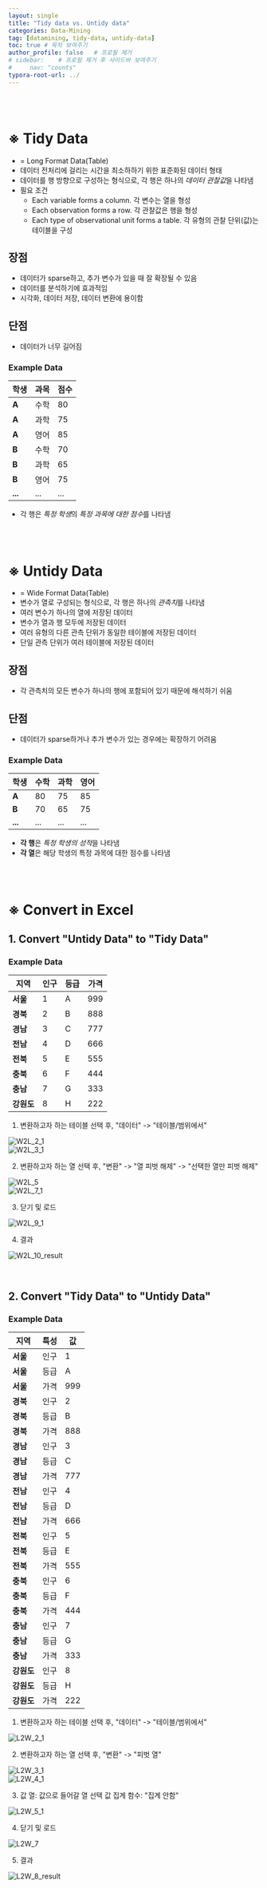 ```yaml
---
layout: single
title: "Tidy data vs. Untidy data"
categories: Data-Mining
tag: [datamining, tidy-data, untidy-data]
toc: true # 목차 보여주기
author_profile: false   # 프로필 제거
# sidebar:    # 프로필 제거 후 사이드바 보여주기
#     nav: "counts"
typora-root-url: ../
---
```

<br><br>

# **※ Tidy Data**
- = Long Format Data(Table)
- 데이터 전처리에 걸리는 시간을 최소하하기 위한 표준화된 데이터 형태
- 데이터를 행 방향으로 구성하는 형식으로, 각 행은 하나의 *데이터 관찰값*을 나타냄
- 필요 조건
  - Each variable forms a column. 각 변수는 열을 형성
  - Each observation forms a row. 각 관찰값은 행을 형성
  - Each type of observational unit forms a table. 각 유형의 관찰 단위(값)는 테이블을 구성
  
 
## 장점
- 데이터가 sparse하고, 추가 변수가 있을 때 잘 확장될 수 있음
- 데이터를 분석하기에 효과적임
- 시각화, 데이터 저장, 데이터 변환에 용이함

## 단점
- 데이터가 너무 길어짐

### Example Data

| **학생**  | **과목** | **점수** |
|---------|--------|--------|
| **A**   | 수학     | 80     |
| **A**   | 과학     | 75     |
| **A**   | 영어     | 85     |
| **B**   | 수학     | 70     |
| **B**   | 과학     | 65     |
| **B**   | 영어     | 75     |
| **...** | ...    | ...    |

- 각 행은 *특정 학생*의 *특정 과목에 대한 점수*를 나타냄

<br>
<br>

# **※ Untidy Data**
- = Wide Format Data(Table)
- 변수가 열로 구성되는 형식으로, 각 행은 하나의 *관측치*를 나타냄
- 여러 변수가 하나의 열에 저장된 데이터
- 변수가 열과 행 모두에 저장된 데이터
- 여러 유형의 다른 관측 단위가 동일한 테이블에 저장된 데이터
- 단일 관측 단위가 여러 테이블에 저장된 데이터


## 장점
- 각 관측치의 모든 변수가 하나의 행에 포함되어 있기 때문에 해석하기 쉬움

## 단점
- 데이터가 sparse하거나 추가 변수가 있는 경우에는 확장하기 어려움

### Example Data

| **학생**  | **수학** | **과학** | **영어** |
|---------|--------|--------|--------|
| **A**   | 80     | 75     | 85     |
| **B**   | 70     | 65     | 75     |
| **...** | ...    | ...    | ...    |

- **각 행**은 *특정 학생의 성적*을 나타냄
- **각 열**은 해당 학생의 특정 과목에 대한 점수를 나타냄

<br>
<br>

# ※ Convert in Excel
## 1. Convert **"Untidy Data"** to **"Tidy Data"**

### Example Data

| **지역**  | **인구** | **등급** | **가격** |
|---------|--------|--------|--------|
| **서울**  | 1      | A      | 999    |
| **경북**  | 2      | B      | 888    |
| **경남**  | 3      | C      | 777    |
| **전남**  | 4      | D      | 666    |
| **전북**  | 5      | E      | 555    |
| **충북**  | 6      | F      | 444    |
| **충남**  | 7      | G      | 333    |
| **강원도** | 8      | H      | 222    |


1. 변환하고자 하는 테이블 선택 후, "데이터" -> "테이블/범위에서"

![W2L_2_1]({{site.url}}/images/2024-03-14-datamining-TidyUntidy/W2L_2_1.JPG)<br>
![W2L_3_1]({{site.url}}/images/2024-03-14-datamining-TidyUntidy/W2L_3_1.JPG)

2. 변환하고자 하는 열 선택 후, "변환" -> "열 피벗 해제" -> "선택한 열만 피벗 해제"

![W2L_5]({{site.url}}/images/2024-03-14-datamining-TidyUntidy/W2L_5.JPG)<br>
![W2L_7_1]({{site.url}}/images/2024-03-14-datamining-TidyUntidy/W2L_7_1.JPG)


3. 닫기 및 로드

![W2L_9_1]({{site.url}}/images/2024-03-14-datamining-TidyUntidy/W2L_9_1.JPG)

4. 결과

![W2L_10_result]({{site.url}}/images/2024-03-14-datamining-TidyUntidy/W2L_10_result.JPG)

<br>

## 2. Convert **"Tidy Data"** to **"Untidy Data"**

### Example Data

| **지역**  | **특성** | **값** |
|---------|--------|-------|
| **서울**  | 인구     | 1     |
| **서울**  | 등급     | A     |
| **서울**  | 가격     | 999   |
| **경북**  | 인구     | 2     |
| **경북**  | 등급     | B     |
| **경북**  | 가격     | 888   |
| **경남**  | 인구     | 3     |
| **경남**  | 등급     | C     |
| **경남**  | 가격     | 777   |
| **전남**  | 인구     | 4     |
| **전남**  | 등급     | D     |
| **전남**  | 가격     | 666   |
| **전북**  | 인구     | 5     |
| **전북**  | 등급     | E     |
| **전북**  | 가격     | 555   |
| **충북**  | 인구     | 6     |
| **충북**  | 등급     | F     |
| **충북**  | 가격     | 444   |
| **충남**  | 인구     | 7     |
| **충남**  | 등급     | G     |
| **충남**  | 가격     | 333   |
| **강원도** | 인구     | 8     |
| **강원도** | 등급     | H     |
| **강원도** | 가격     | 222   |


1. 변환하고자 하는 테이블 선택 후, "데이터" -> "테이블/범위에서"

![L2W_2_1]({{site.url}}/images/2024-03-14-datamining-TidyUntidy/L2W_2_1.JPG)

2. 변환하고자 하는 열 선택 후, "변환" -> "피벗 열"

![L2W_3_1]({{site.url}}/images/2024-03-14-datamining-TidyUntidy/L2W_4_1.JPG)<br>
![L2W_4_1]({{site.url}}/images/2024-03-14-datamining-TidyUntidy/L2W_4_1.JPG)

3. 값 열: 값으로 들어갈 열 선택
값 집계 함수: "집계 안함"

![L2W_5_1]({{site.url}}/images/2024-03-14-datamining-TidyUntidy/L2W_4_1.JPG)

4. 닫기 및 로드

![L2W_7]({{site.url}}/images/2024-03-14-datamining-TidyUntidy/L2W_7.JPG)

5. 결과

![L2W_8_result]({{site.url}}/images/2024-03-14-datamining-TidyUntidy/L2W_8_result.JPG)
